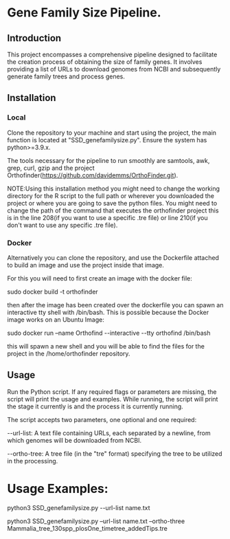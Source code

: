 # Gene Family Size Pipeline.
## Introduction
This project encompasses a comprehensive pipeline designed to facilitate the creation process of obtaining the size of family genes. It involves providing a list of URLs to download genomes from NCBI and subsequently generate family trees and process genes.
## Installation
### Local
Clone the repository to your machine and start using the project, the main function is located at "SSD_genefamilysize.py". Ensure the system has python>=3.9.x.

The tools necessary for the pipeline to run smoothly are samtools, awk, grep, curl, gzip and the project Orthofinder(https://github.com/davidemms/OrthoFinder.git).

NOTE:Using this installation method you might need to change the working directory for the R script to the full path or wherever you downloaded the project or where you are going to save the python files. You might need to change the path of the command that executes the orthofinder project this is in the line 208(if you want to use a specific .tre file) or line 210(if you don't want to use any specific .tre file).

### Docker
Alternatively you can clone the repository, and use the Dockerfile attached to build an image and use the project inside that image.

For this you will need to first create an image with the docker file:

sudo docker build -t orthofinder

then after the image has been created over the dockerfile you can spawn an interactive tty shell with /bin/bash. This is possible  because the Docker image works on an Ubuntu Image:

sudo docker run –name Orthofind --interactive --tty orthofind /bin/bash

this will spawn a new shell and you will be able to find the files for the project in the /home/orthofinder repository.

## Usage
Run the Python script. If any required flags or parameters are missing, the script will print the usage and examples. While running, the script will print the stage it currently is and the process it is currently running.

The script accepts two parameters, one optional and one required:

--url-list: A text file containing URLs, each separated by a newline, from which genomes will be downloaded from NCBI.

--ortho-tree: A tree file (in the "tre" format) specifying the tree to be utilized in the processing.

# Usage Examples:
python3 SSD_genefamilysize.py --url-list name.txt 

python3 SSD_genefamilysize.py –url-list name.txt –ortho-three Mammalia_tree_130spp_plosOne_timetree_addedTips.tre

